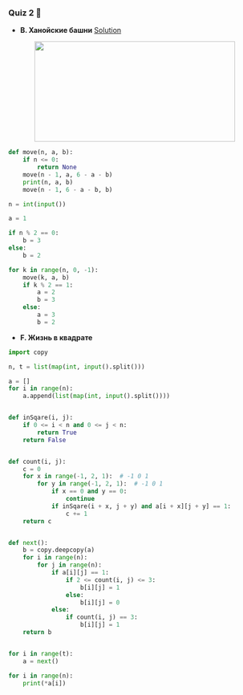 ### Quiz 2 :thought_balloon:

* __B. Ханойские башни__ [Solution](https://www.youtube.com/watch?v=rFuQCd4RvI0)
<p align="center">
  <img width="400" height="200" src="http://alexandrsoldatkin.com/c-hanoi-tower/images/towershanoi.jpg">
</p>

```python
def move(n, a, b):
    if n <= 0:
        return None
    move(n - 1, a, 6 - a - b)
    print(n, a, b)
    move(n - 1, 6 - a - b, b)

n = int(input())

a = 1

if n % 2 == 0:
    b = 3
else:
    b = 2

for k in range(n, 0, -1):
    move(k, a, b)
    if k % 2 == 1:
        a = 2
        b = 3
    else:
        a = 3
        b = 2
```
* __F. Жизнь в квадрате__

```python
import copy

n, t = list(map(int, input().split()))

a = []
for i in range(n):
    a.append(list(map(int, input().split())))


def inSqare(i, j):
    if 0 <= i < n and 0 <= j < n:
        return True
    return False


def count(i, j):
    c = 0
    for x in range(-1, 2, 1):  # -1 0 1
        for y in range(-1, 2, 1):  # -1 0 1
            if x == 0 and y == 0:
                continue
            if inSqare(i + x, j + y) and a[i + x][j + y] == 1:
                c += 1
    return c


def next():
    b = copy.deepcopy(a)
    for i in range(n):
        for j in range(n):
            if a[i][j] == 1:
                if 2 <= count(i, j) <= 3:
                    b[i][j] = 1
                else:
                    b[i][j] = 0
            else:
                if count(i, j) == 3:
                    b[i][j] = 1
    return b


for i in range(t):
    a = next()

for i in range(n):
    print(*a[i])
```
